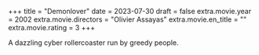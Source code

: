 +++
title = "Demonlover"
date = 2023-07-30
draft = false
extra.movie.year = 2002
extra.movie.directors = "Olivier Assayas"
extra.movie.en_title = ""
extra.movie.rating = 3
+++

A dazzling cyber rollercoaster run by greedy people.<!-- more -->